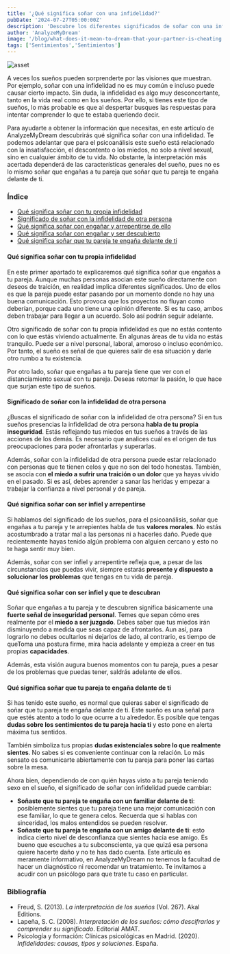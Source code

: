 ```yaml
---
title: '¿Qué significa soñar con una infidelidad?'
pubDate: '2024-07-27T05:00:00Z'
description: 'Descubre los diferentes significados de soñar con una infidelidad, desde la inseguridad personal hasta los problemas de comunicación en la pareja.'
author: 'AnalyzeMyDream'
image: '/blog/what-does-it-mean-to-dream-that-your-partner-is-cheating.jpeg'
tags: ['Sentimientos','Sentimientos']
---
```


![asset](/blog/what-does-it-mean-to-dream-that-your-partner-is-cheating.jpeg)

A veces los sueños pueden sorprenderte por las visiones que muestran. Por ejemplo, soñar con una infidelidad no es muy común e incluso puede causar cierto impacto. Sin duda, la infidelidad es algo muy desconcertante, tanto en la vida real como en los sueños. Por ello, si tienes este tipo de sueños, lo más probable es que al despertar busques las respuestas para intentar comprender lo que te estaba queriendo decir.

Para ayudarte a obtener la información que necesitas, en este artículo de AnalyzeMyDream descubrirás qué significa soñar con una infidelidad. Te podemos adelantar que para el psicoanálisis este sueño está relacionado con la insatisfacción, el descontento o los miedos, no solo a nivel sexual, sino en cualquier ámbito de tu vida. No obstante, la interpretación más acertada dependerá de las características generales del sueño, pues no es lo mismo soñar que engañas a tu pareja que soñar que tu pareja te engaña delante de ti.

### Índice

- [Qué significa soñar con tu propia infidelidad](#qué-significa-soñar-con-tu-propia-infidelidad)
- [Significado de soñar con la infidelidad de otra persona](#significado-de-soñar-con-la-infidelidad-de-otra-persona)
- [Qué significa soñar con engañar y arrepentirse de ello](#qué-significa-soñar-con-engañar-y-arrepentirse-de-ello)
- [Qué significa soñar con engañar y ser descubierto](#qué-significa-soñar-con-engañar-y-ser-descubierto)
- [Qué significa soñar que tu pareja te engaña delante de ti](#qué-significa-soñar-que-tu-pareja-te-engaña-delante-de-ti)


#### Qué significa soñar con tu propia infidelidad

En este primer apartado te explicaremos qué significa soñar que engañas a tu pareja. Aunque muchas personas asocian este sueño directamente con deseos de traición, en realidad implica diferentes significados. Uno de ellos es que la pareja puede estar pasando por un momento donde no hay una buena comunicación. Esto provoca que los proyectos no fluyan como deberían, porque cada uno tiene una opinión diferente. Si es tu caso, ambos deben trabajar para llegar a un acuerdo. Solo así podrán seguir adelante.

Otro significado de soñar con tu propia infidelidad es que no estás contento con lo que estás viviendo actualmente. En algunas áreas de tu vida no estás tranquilo. Puede ser a nivel personal, laboral, amoroso o incluso económico. Por tanto, el sueño es señal de que quieres salir de esa situación y darle otro rumbo a tu existencia.

Por otro lado, soñar que engañas a tu pareja tiene que ver con el distanciamiento sexual con tu pareja. Deseas retomar la pasión, lo que hace que surjan este tipo de sueños. 

#### Significado de soñar con la infidelidad de otra persona

¿Buscas el significado de soñar con la infidelidad de otra persona? Si en tus sueños presencias la infidelidad de otra persona **habla de tu propia inseguridad**. Estás reflejando tus miedos en tus sueños a través de las acciones de los demás. Es necesario que analices cuál es el origen de tus preocupaciones para poder afrontarlas y superarlas. 

Además, soñar con la infidelidad de otra persona puede estar relacionado con personas que te tienen celos y que no son del todo honestas. También, se asocia con **el miedo a sufrir una traición o un dolor** que ya hayas vivido en el pasado. Si es así, debes aprender a sanar las heridas y empezar a trabajar la confianza a nivel personal y de pareja. 

#### Qué significa soñar con ser infiel y arrepentirse

Si hablamos del significado de los sueños, para el psicoanálisis, soñar que engañas a tu pareja y te arrepientes habla de tus **valores morales**. No estás acostumbrado a tratar mal a las personas ni a hacerles daño. Puede que recientemente hayas tenido algún problema con alguien cercano y esto no te haga sentir muy bien.

Además, soñar con ser infiel y arrepentirte refleja que, a pesar de las circunstancias que puedas vivir, siempre estarás **presente y dispuesto a solucionar los problemas** que tengas en tu vida de pareja.

#### Qué significa soñar con ser infiel y que te descubran

Soñar que engañas a tu pareja y te descubren significa básicamente una **fuerte señal de inseguridad personal**. Temes que sepan cómo eres realmente por el **miedo a ser juzgado**. Debes saber que tus miedos irán disminuyendo a medida que seas capaz de afrontarlos. Aun así, para lograrlo no debes ocultarlos ni dejarlos de lado, al contrario, es tiempo de queToma una postura firme, mira hacia adelante y empieza a creer en tus propias **capacidades**.

Además, esta visión augura buenos momentos con tu pareja, pues a pesar de los problemas que puedas tener, saldrás adelante de ellos.

#### Qué significa soñar que tu pareja te engaña delante de ti

Si has tenido este sueño, es normal que quieras saber el significado de soñar que tu pareja te engaña delante de ti. Este sueño es una señal para que estés atento a todo lo que ocurre a tu alrededor. Es posible que tengas **dudas sobre los sentimientos de tu pareja hacia ti** y esto pone en alerta máxima tus sentidos.

También simboliza tus propias **dudas existenciales sobre lo que realmente sientes**. No sabes si es conveniente continuar con la relación. Lo más sensato es comunicarte abiertamente con tu pareja para poner las cartas sobre la mesa.

Ahora bien, dependiendo de con quién hayas visto a tu pareja teniendo sexo en el sueño, el significado de soñar con infidelidad puede cambiar:

- **Soñaste que tu pareja te engaña con un familiar delante de ti**: posiblemente sientes que tu pareja tiene una mejor comunicación con ese familiar, lo que te genera celos. Recuerda que si hablas con sinceridad, los malos entendidos se pueden resolver.
- **Soñaste que tu pareja te engaña con un amigo delante de ti**: esto indica cierto nivel de desconfianza que sientes hacia ese amigo. Es bueno que escuches a tu subconsciente, ya que quizá esa persona quiere hacerte daño y no te has dado cuenta. 
Este artículo es meramente informativo, en AnalyzeMyDream no tenemos la facultad de hacer un diagnóstico ni recomendar un tratamiento. Te invitamos a acudir con un psicólogo para que trate tu caso en particular.

### Bibliografía

- Freud, S. (2013). *La interpretación de los sueños* (Vol. 267). Akal Editions.
- Lapeña, S. C. (2008). *Interpretación de los sueños: cómo descifrarlos y comprender su significado*. Editorial AMAT.
- Psicología y formación: Clínicas psicológicas en Madrid. (2020). *Infidelidades: causas, tipos y soluciones*. España.